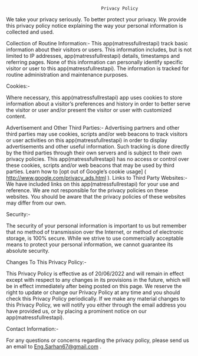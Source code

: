 										Privacy Policy
                    
We take your privacy seriously. To better protect your privacy. We provide this privacy policy notice explaining the way your personal information is collected and used.

Collection of Routine Information:- This app(matressfullrestapi) track basic information about their visitors or users. This information includes, but is not limited to IP addresses, app(matressfullrestapi) details, timestamps and referring pages. None of this information can personally identify specific visitor or user to this app(matressfullrestapi). The information is tracked for routine administration and maintenance purposes.

Cookies:-

Where necessary, this app(matressfullrestapi) app uses cookies to store information about a visitor’s preferences and history in order to better serve the visitor or user and/or present the visitor or user with customized content.

Advertisement and Other Third Parties:- Advertising partners and other third parties may use cookies, scripts and/or web beacons to track visitors or user activities on this app(matressfullrestapi) in order to display advertisements and other useful information. Such tracking is done directly by the third parties through their own servers and is subject to their own privacy policies. This app(matressfullrestapi) has no access or control over these cookies, scripts and/or web beacons that may be used by third parties. Learn how to [opt out of Google’s cookie usage] ( http://www.google.com/privacy_ads.html ). Links to Third Party Websites:- We have included links on this app(matressfullrestapi) for your use and reference. We are not responsible for the privacy policies on these websites. You should be aware that the privacy policies of these websites may differ from our own.

Security:-

The security of your personal information is important to us but remember that no method of transmission over the Internet, or method of electronic storage, is 100% secure. While we strive to use commercially acceptable means to protect your personal information, we cannot guarantee its absolute security.

Changes To This Privacy Policy:-

This Privacy Policy is effective as of 20/06/2022 and will remain in effect except with respect to any changes in its provisions in the future, which will be in effect immediately after being posted on this page. We reserve the right to update or change our Privacy Policy at any time and you should check this Privacy Policy periodically. If we make any material changes to this Privacy Policy, we will notify you either through the email address you have provided us, or by placing a prominent notice on our app(matressfullrestapi).

Contact Information:-

For any questions or concerns regarding the privacy policy, please send us an email to Eng.Sarhan67@gmail.com .
